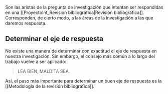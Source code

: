 Son las aristas de la pregunta de investigación que intentan ser respondidas en una [[ProyectoInt_Revisión bibliográfica|Revisión bibliográfica]].
Corresponden, de cierto modo, a las áreas de la investigación a las que daremos respuesta.

## Determinar el eje de respuesta 
No existe una manera de determinar con exactitud el eje de respuesta en nuestra investigación.
Sin embargo, el consejo más común a lo largo del trabajo vuelve a ser aplicado:

> LEA BIEN, MALDITA SEA.

Así, el paso más importante para determinar un buen eje de respuesta es la [[Metodología de la revisión bibliográfica]].